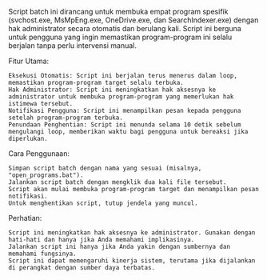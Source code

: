 Script batch ini dirancang untuk membuka empat program spesifik (svchost.exe, MsMpEng.exe, OneDrive.exe, dan SearchIndexer.exe) dengan hak administrator secara otomatis dan berulang kali. Script ini berguna untuk pengguna yang ingin memastikan program-program ini selalu berjalan tanpa perlu intervensi manual.

Fitur Utama:

    Eksekusi Otomatis: Script ini berjalan terus menerus dalam loop, memastikan program-program target selalu terbuka.
    Hak Administrator: Script ini meningkatkan hak aksesnya ke administrator untuk membuka program-program yang memerlukan hak istimewa tersebut.
    Notifikasi Pengguna: Script ini menampilkan pesan kepada pengguna setelah program-program terbuka.
    Penundaan Penghentian: Script ini menunda selama 10 detik sebelum mengulangi loop, memberikan waktu bagi pengguna untuk bereaksi jika diperlukan.

Cara Penggunaan:

    Simpan script batch dengan nama yang sesuai (misalnya, "open_programs.bat").
    Jalankan script batch dengan mengklik dua kali file tersebut.
    Script akan mulai membuka program-program target dan menampilkan pesan notifikasi.
    Untuk menghentikan script, tutup jendela yang muncul.

Perhatian:

    Script ini meningkatkan hak aksesnya ke administrator. Gunakan dengan hati-hati dan hanya jika Anda memahami implikasinya.
    Jalankan script ini hanya jika Anda yakin dengan sumbernya dan memahami fungsinya.
    Script ini dapat memengaruhi kinerja sistem, terutama jika dijalankan di perangkat dengan sumber daya terbatas.
